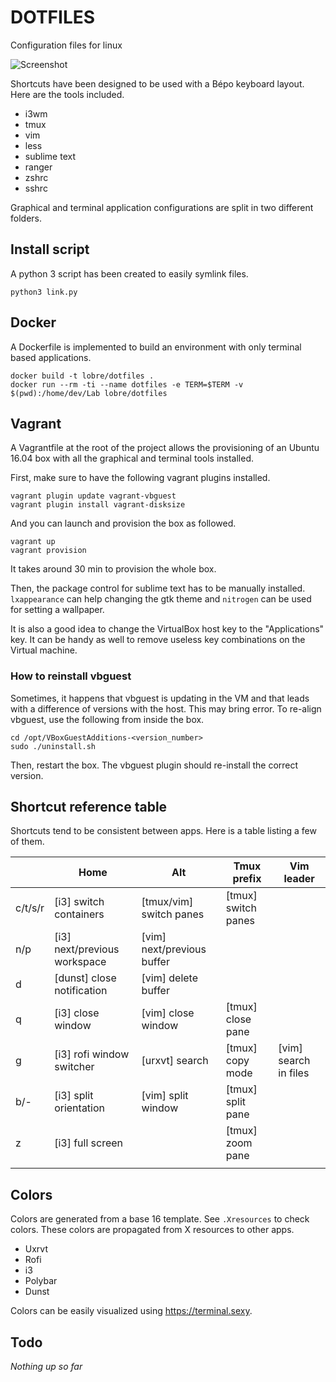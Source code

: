 # DOTFILES

Configuration files for linux

![Screenshot](https://github.com/lobre/dotfiles/raw/master/screenshot.png)

Shortcuts have been designed to be used with a Bépo keyboard layout. Here are the tools included.

 - i3wm
 - tmux
 - vim
 - less
 - sublime text
 - ranger
 - zshrc
 - sshrc

Graphical and terminal application configurations are split in two different folders.

## Install script

A python 3 script has been created to easily symlink files.

    python3 link.py

## Docker

A Dockerfile is implemented to build an environment with only terminal based applications.

    docker build -t lobre/dotfiles .
    docker run --rm -ti --name dotfiles -e TERM=$TERM -v $(pwd):/home/dev/Lab lobre/dotfiles

## Vagrant

A Vagrantfile at the root of the project allows the provisioning of an Ubuntu 16.04 box with all the graphical and terminal tools installed.

First, make sure to have the following vagrant plugins installed.

	vagrant plugin update vagrant-vbguest
	vagrant plugin install vagrant-disksize

And you can launch and provision the box as followed.

    vagrant up
    vagrant provision

It takes around 30 min to provision the whole box.

Then, the package control for sublime text has to be manually installed. `lxappearance` can help changing the gtk theme and `nitrogen` can be used for setting a wallpaper.

It is also a good idea to change the VirtualBox host key to the "Applications" key. It can be handy as well to remove useless key combinations on the Virtual machine.

### How to reinstall vbguest

Sometimes, it happens that vbguest is updating in the VM and that leads with a difference of versions with the host. This may bring error. To re-align vbguest, use the following from inside the box.

    cd /opt/VBoxGuestAdditions-<version_number>
    sudo ./uninstall.sh

Then, restart the box. The vbguest plugin should re-install the correct version.

## Shortcut reference table

Shortcuts tend to be consistent between apps. Here is a table listing a few of them.

|                            | Home                            | Alt                            | Tmux prefix                    | Vim leader                      |
| -------------------------- | ------------------------------- | ------------------------------ | ------------------------------ | ------------------------------- |
| c/t/s/r                    | [i3] switch containers          | [tmux/vim] switch panes        | [tmux] switch panes            |                                 |
| n/p                        | [i3] next/previous workspace    | [vim] next/previous buffer     |                                |                                 |
| d                          | [dunst] close notification      | [vim] delete buffer            |                                |                                 |
| q                          | [i3] close window               | [vim] close window             | [tmux] close pane              |                                 |
| g                          | [i3] rofi window switcher       | [urxvt] search                 | [tmux] copy mode               | [vim] search in files           |
| b/-                        | [i3] split orientation          | [vim] split window             | [tmux] split pane              |                                 |
| z                          | [i3] full screen                |                                | [tmux] zoom pane               |                                 |
|                            |                                 |                                |                                |                                 |

## Colors

Colors are generated from a base 16 template. See `.Xresources` to check colors. These colors are propagated from X resources to other apps.

 - Uxrvt
 - Rofi
 - i3
 - Polybar
 - Dunst

Colors can be easily visualized using https://terminal.sexy.

## Todo

*Nothing up so far*
